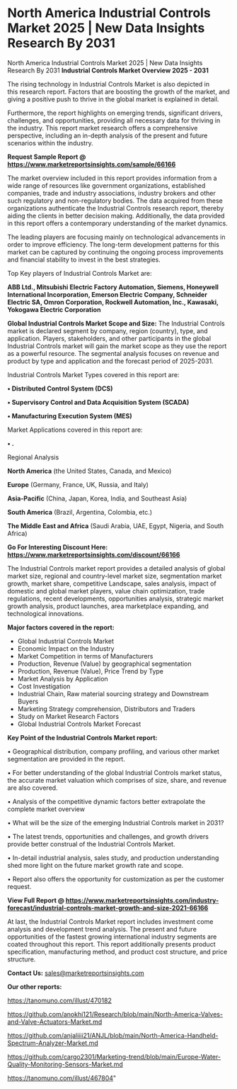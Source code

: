 # North America Industrial Controls Market 2025 | New Data Insights Research By 2031
North America Industrial Controls Market 2025 | New Data Insights Research By 2031
<Strong> Industrial Controls Market Overview 2025 - 2031</strong>

The rising technology in Industrial Controls Market is also depicted in this research report. Factors that are boosting the growth of the market, and giving a positive push to thrive in the global market is explained in detail.

Furthermore, the report highlights on emerging trends, significant drivers, challenges, and opportunities, providing all necessary data for thriving in the industry. This report market research offers a comprehensive perspective, including an in-depth analysis of the present and future scenarios within the industry.

<strong>Request Sample Report @ <a href=https://www.marketreportsinsights.com/sample/66166>https://www.marketreportsinsights.com/sample/66166</a></strong>

The market overview included in this report provides information from a wide range of resources like government organizations, established companies, trade and industry associations, industry brokers and other such regulatory and non-regulatory bodies. The data acquired from these organizations authenticate the Industrial Controls research report, thereby aiding the clients in better decision making. Additionally, the data provided in this report offers a contemporary understanding of the market dynamics.

The leading players are focusing mainly on technological advancements in order to improve efficiency. The long-term development patterns for this market can be captured by continuing the ongoing process improvements and financial stability to invest in the best strategies.

Top Key players of Industrial Controls Market are:

<strong>ABB Ltd., Mitsubishi Electric Factory Automation, Siemens, Honeywell International Incorporation, Emerson Electric Company, Schneider Electric SA, Omron Corporation, Rockwell Automation, Inc., Kawasaki, Yokogawa Electric Corporation</strong>

<strong><b>Global Industrial Controls Market Scope and Size:</b></strong>
The Industrial Controls market is declared segment by company, region (country), type, and application. Players, stakeholders, and other participants in the global Industrial Controls market will gain the market scope as they use the report as a powerful resource. The segmental analysis focuses on revenue and product by type and application and the forecast period of 2025-2031.

Industrial Controls Market Types covered in this report are:

<strong>• Distributed Control System (DCS)

• Supervisory Control and Data Acquisition System (SCADA)

• Manufacturing Execution System (MES)</strong>

Market Applications covered in this report are:

<strong>• .</strong> 

Regional Analysis

<strong>North America</strong> (the United States, Canada, and Mexico)

<strong>Europe</strong> (Germany, France, UK, Russia, and Italy)

<strong>Asia-Pacific</strong> (China, Japan, Korea, India, and Southeast Asia)

<strong>South America</strong> (Brazil, Argentina, Colombia, etc.)

<strong>The Middle East and Africa</strong> (Saudi Arabia, UAE, Egypt, Nigeria, and South Africa)

<strong>Go For Interesting Discount Here: <a href=https://www.marketreportsinsights.com/discount/66166>https://www.marketreportsinsights.com/discount/66166</a></strong>

The Industrial Controls market report provides a detailed analysis of global market size, regional and country-level market size, segmentation market growth, market share, competitive Landscape, sales analysis, impact of domestic and global market players, value chain optimization, trade regulations, recent developments, opportunities analysis, strategic market growth analysis, product launches, area marketplace expanding, and technological innovations.

<strong><b>Major factors covered in the report:</b></strong>
<ul>
  <li>Global Industrial Controls Market </li>
  <li>Economic Impact on the Industry</li>
  <li>Market Competition in terms of Manufacturers</li>
  <li>Production, Revenue (Value) by geographical segmentation</li>
  <li>Production, Revenue (Value), Price Trend by Type</li>
  <li>Market Analysis by Application</li>
  <li>Cost Investigation</li>
  <li>Industrial Chain, Raw material sourcing strategy and Downstream Buyers</li>
  <li>Marketing Strategy comprehension, Distributors and Traders</li>
  <li>Study on Market Research Factors</li>
  <li>Global Industrial Controls Market Forecast</li>
</ul>

<strong><b>Key Point of the Industrial Controls Market report:</b></strong>

• Geographical distribution, company profiling, and various other market segmentation are provided in the report.

• For better understanding of the global Industrial Controls market status, the accurate market valuation which comprises of size, share, and revenue are also covered.

• Analysis of the competitive dynamic factors better extrapolate the complete market overview

• What will be the size of the emerging Industrial Controls market in 2031?

• The latest trends, opportunities and challenges, and growth drivers provide better construal of the Industrial Controls Market.

• In-detail industrial analysis, sales study, and production understanding shed more light on the future market growth rate and scope.

• Report also offers the opportunity for customization as per the customer request.

<strong><b>View Full Report @ <a href=https://www.marketreportsinsights.com/industry-forecast/industrial-controls-market-growth-and-size-2021-66166>https://www.marketreportsinsights.com/industry-forecast/industrial-controls-market-growth-and-size-2021-66166</a></b></strong>


At last, the Industrial Controls Market report includes investment come analysis and development trend analysis. The present and future opportunities of the fastest growing international industry segments are coated throughout this report. This report additionally presents product specification, manufacturing method, and product cost structure, and price structure.

<strong>Contact Us:</strong>
sales@marketreportsinsights.com

<strong>Our other reports:</strong>

<a href=https://tanomuno.com/illust/470182>https://tanomuno.com/illust/470182</a>

<a href=https://github.com/anokhi121/Research/blob/main/North-America-Valves-and-Valve-Actuators-Market.md>https://github.com/anokhi121/Research/blob/main/North-America-Valves-and-Valve-Actuators-Market.md</a>

<a href=https://github.com/anjaliiii21/ANJL/blob/main/North-America-Handheld-Spectrum-Analyzer-Market.md>https://github.com/anjaliiii21/ANJL/blob/main/North-America-Handheld-Spectrum-Analyzer-Market.md</a>

<a href=https://github.com/cargo2301/Marketing-trend/blob/main/Europe-Water-Quality-Monitoring-Sensors-Market.md>https://github.com/cargo2301/Marketing-trend/blob/main/Europe-Water-Quality-Monitoring-Sensors-Market.md</a>

<a href=https://tanomuno.com/illust/467804>https://tanomuno.com/illust/467804</a>"
